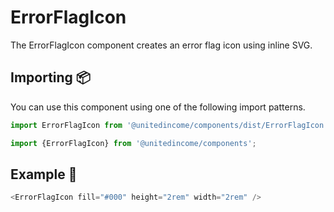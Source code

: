 # ErrorFlagIcon

The ErrorFlagIcon component creates an error flag icon using inline SVG.

## Importing 📦

You can use this component using one of the following import patterns.

```javascript
import ErrorFlagIcon from '@unitedincome/components/dist/ErrorFlagIcon';
```

```javascript
import {ErrorFlagIcon} from '@unitedincome/components';
```

## Example 🚀

```javascript
<ErrorFlagIcon fill="#000" height="2rem" width="2rem" />
```
